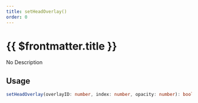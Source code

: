 ```yaml
---
title: setHeadOverlay()
order: 0
---
```


# {{ $frontmatter.title }}

No Description

## Usage

```ts
setHeadOverlay(overlayID: number, index: number, opacity: number): boolean;
```

